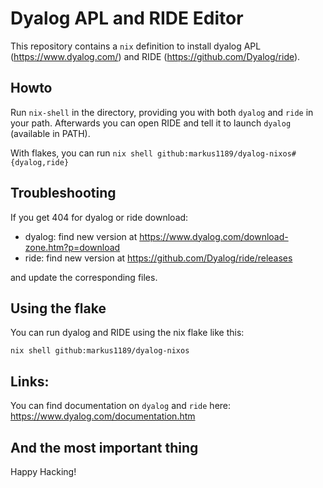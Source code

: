 # Dyalog APL and RIDE Editor

This repository contains a `nix` definition to install dyalog APL
(https://www.dyalog.com/) and RIDE (https://github.com/Dyalog/ride).

## Howto

Run `nix-shell` in the directory, providing you with both `dyalog` and
`ride` in your path.  Afterwards you can open RIDE and tell it to
launch `dyalog` (available in PATH).

With flakes, you can run `nix shell github:markus1189/dyalog-nixos#{dyalog,ride}`

## Troubleshooting

If you get 404 for dyalog or ride download:
  - dyalog: find new version at https://www.dyalog.com/download-zone.htm?p=download
  - ride: find new version at  https://github.com/Dyalog/ride/releases

and update the corresponding files.

## Using the flake

You can run dyalog and RIDE using the nix flake like this:

```
nix shell github:markus1189/dyalog-nixos
```

## Links:

You can find documentation on `dyalog` and `ride` here: https://www.dyalog.com/documentation.htm

## And the most important thing

Happy Hacking!
